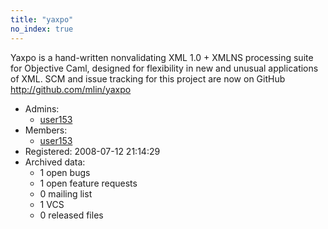 ```yaml
---
title: "yaxpo"
no_index: true
---
```


Yaxpo is a hand-written nonvalidating XML 1.0 + XMLNS processing suite for Objective Caml, designed for flexibility in new and unusual applications of XML. SCM and issue tracking for this project are now on GitHub http://github.com/mlin/yaxpo


* Admins:
  * [user153](/users/user153)
* Members:
  * [user153](/users/user153)
* Registered: 2008-07-12 21:14:29
* Archived data:
  * 1 open bugs
  * 1 open feature requests
  * 0 mailing list
  * 1 VCS
  * 0 released files
